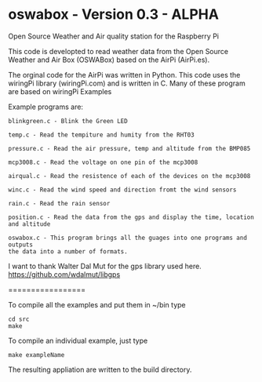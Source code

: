 oswabox - Version 0.3 - ALPHA
=======

Open Source Weather and Air quality station for the Raspberry Pi

This code is developted to read weather data from the Open Source
Weather and Air Box (OSWABox) based on the AirPi (AirPi.es).

The orginal code for the AirPi was written in Python.  This code uses
the wiringPi library (wiringPi.com) and is written in C. Many of these 
program are based on wiringPi Examples

Example programs are:

    blinkgreen.c - Blink the Green LED

    temp.c - Read the tempiture and humity from the RHT03

    pressure.c - Read the air pressure, temp and altitude from the BMP085

    mcp3008.c - Read the voltage on one pin of the mcp3008

    airqual.c - Read the resistence of each of the devices on the mcp3008

    winc.c - Read the wind speed and direction fromt the wind sensors

    rain.c - Read the rain sensor

    position.c - Read the data from the gps and display the time, location and altitude

    oswabox.c - This program brings all the guages into one programs and outputs
	the data into a number of formats.

I want to thank Walter Dal Mut for the gps library used here. https://github.com/wdalmut/libgps

=================

To compile all the examples and put them in ~/bin type

    cd src
    make

To compile an individual example, just type

    make exampleName

The resulting appliation are written to the build directory.


